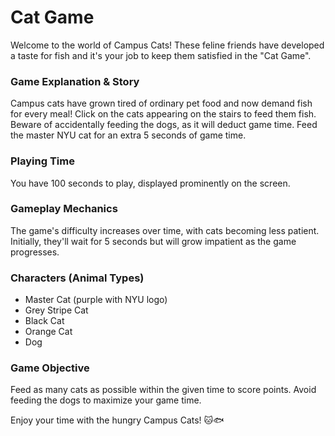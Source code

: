 # Cat Game

Welcome to the world of Campus Cats! These feline friends have developed a taste for fish and it's your job to keep them satisfied in the "Cat Game". 

### Game Explanation & Story
Campus cats have grown tired of ordinary pet food and now demand fish for every meal! Click on the cats appearing on the stairs to feed them fish. Beware of accidentally feeding the dogs, as it will deduct game time. Feed the master NYU cat for an extra 5 seconds of game time.

### Playing Time
You have 100 seconds to play, displayed prominently on the screen.

### Gameplay Mechanics
The game's difficulty increases over time, with cats becoming less patient. Initially, they'll wait for 5 seconds but will grow impatient as the game progresses.

### Characters (Animal Types)
- Master Cat (purple with NYU logo)
- Grey Stripe Cat
- Black Cat
- Orange Cat
- Dog

### Game Objective
Feed as many cats as possible within the given time to score points. Avoid feeding the dogs to maximize your game time.

Enjoy your time with the hungry Campus Cats! 🐱🐟